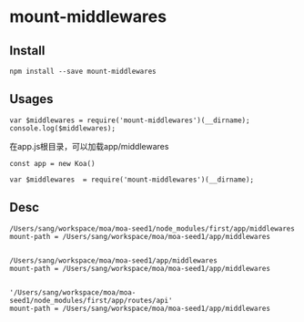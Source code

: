 # mount-middlewares


## Install

    npm install --save mount-middlewares

## Usages

```
var $middlewares = require('mount-middlewares')(__dirname);
console.log($middlewares);
```

在app.js根目录，可以加载app/middlewares

```
const app = new Koa()

var $middlewares  = require('mount-middlewares')(__dirname);
```

## Desc

 
    /Users/sang/workspace/moa/moa-seed1/node_modules/first/app/middlewares
    mount-path = /Users/sang/workspace/moa/moa-seed1/app/middlewares
    
    
    /Users/sang/workspace/moa/moa-seed1/app/middlewares
    mount-path = /Users/sang/workspace/moa/moa-seed1/app/middlewares
    
    
    '/Users/sang/workspace/moa/moa-seed1/node_modules/first/app/routes/api'
    mount-path = /Users/sang/workspace/moa/moa-seed1/app/middlewares
    
